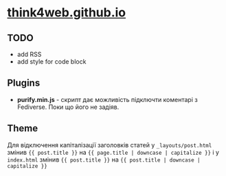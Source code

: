 # [think4web.github.io](https://think4web.github.io)

## TODO
- add RSS
- add style for code block

## Plugins

- **purify.min.js** - скрипт дає можливість підключти коментарі з Fediverse. Поки що його не задіяв.

## Theme

Для відключення капіталізації заголовків статей у `_layouts/post.html` змінив `{{ post.title }}` на `{{ page.title | downcase | capitalize }}` і у `index.html` змінив `{{ post.title }}` на `{{ post.title | downcase | capitalize }}`

